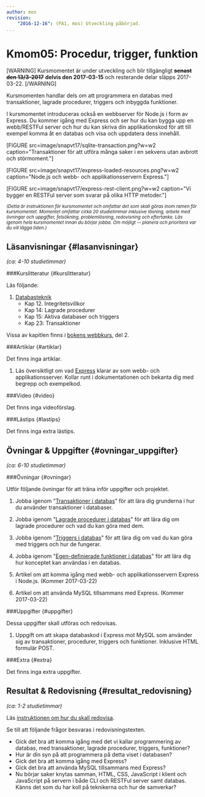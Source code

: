 ```yaml
---
author: mos
revision:
    "2016-12-16": (PA1, mos) Utveckling påbörjad.
...
```

Kmom05: Procedur, trigger, funktion
==================================

[WARNING]
Kursmomentet är under utveckling och blir tillgängligt <strike>**senast den 13/3-2017**</strike> **delvis den 2017-03-15** och resterande delar släpps 2017-03-22.
[/WARNING]

Kursmomenten handlar dels om att programmera en databas med transaktioner, lagrade procedurer, triggers och inbyggda funktioner.

I kursmomentet introduceras också en webbserver för Node.js i form av Express. Du kommer igång med Express och ser hur du kan bygga upp en webb/RESTFul server och hur du kan skriva din applikationskod för att till exempel komma åt en databas och visa och uppdatera dess innehåll.

<!--more-->

[FIGURE src=image/snapvt17/sqlite-transaction.png?w=w2 caption="Transaktioner för att utföra många saker i en sekvens utan avbrott och störmoment."]

[FIGURE src=image/snapvt17/express-loaded-resources.png?w=w2 caption="Node.js och webb- och applikationsservern Express."]

[FIGURE src=image/snapvt17/express-rest-client.png?w=w2 caption="Vi bygger en RESTFul server som svarar på olika HTTP metoder."]

<small>*(Detta är instruktionen för kursmomentet och omfattar det som skall göras inom ramen för kursmomentet. Momentet omfattar cirka 20 studietimmar inklusive läsning, arbete med övningar och uppgifter, felsökning, problemlösning, redovisning och eftertanke. Läs igenom hela kursmomentet innan du börjar jobba. Om möjligt -- planera och prioritera var du vill lägga tiden.)*</small>



Läsanvisningar  {#lasanvisningar}
---------------------------------

*(ca: 4-10 studietimmar)*


###Kurslitteratur  {#kurslitteratur}

Läs följande:

1. [Databasteknik](kunskap/boken-databasteknik)
    * Kap 12. Integritetsvillkor
    * Kap 14: Lagrade procedurer
    * Kap 15: Aktiva databaser och triggers
    * Kap 23: Transaktioner

Vissa av kapitlen finns i [bokens webbkurs](http://www.databasteknik.se/webbkursen/), del 2.



###Artiklar {#artiklar}

Det finns inga artiklar.

1. Läs översiktligt om vad [Express](http://expressjs.com/) klarar av som webb- och applikationsserver. Kollar runt i dokumentationen och bekanta dig med begrepp och exempelkod.



###Video  {#video}

Det finns inga videoförslag.



###Lästips {#lastips}

Det finns inga extra lästips.




Övningar & Uppgifter  {#ovningar_uppgifter}
-------------------------------------------

*(ca: 6-10 studietimmar)*



###Övningar {#ovningar}

Utför följande övningar för att träna inför uppgifter och projektet.

1. Jobba igenom "[Transaktioner i databas](kunskap/transaktioner-i-databas)" för att lära dig grunderna i hur du använder transaktioner i databaser.

1. Jobba igenom "[Lagrade procedurer i databas](kunskap/lagrade-procedurer-i-databas)" för att lära dig om lagrade procedurer och vad du kan göra med dem.

1. Jobba igenom "[Triggers i databas](kunskap/triggers-i-databas)" för att lära dig om vad du kan göra med triggers och hur de fungerar.

1. Jobba igenom "[Egen-definierade funktioner i databas](kunskap/egen-definierade-funktioner-i-databas)" för att lära dig hur konceptet kan användas i en databas.

1. Artikel om att komma igång med webb- och applikationsservern Express i Node.js. (Kommer 2017-03-22)

1. Artikel om att använda MySQL tillsammans med Express. (Kommer 2017-03-22)



###Uppgifter {#uppgifter}

Dessa uppgifter skall utföras och redovisas.

1. Uppgift om att skapa databaskod i Express mot MySQL som använder sig av transaktioner, procedurer, triggers och funktioner. Inklusive HTML formulär POST.



###Extra {#extra}

Det finns inga extra uppgifter.



Resultat & Redovisning  {#resultat_redovisning}
-----------------------------------------------

*(ca: 1-2 studietimmar)*

Läs [instruktionen om hur du skall redovisa](kurser/dbjs/redovisa).

Se till att följande frågor besvaras i redovisningstexten.

* Gick det bra att komma igång med det vi kallar programmering av databas, med transaktioner, lagrade procedurer, triggers, funktioner?
* Hur är din syn på att programmera på detta viset i databasen?
* Gick det bra att komma igång med Express?
* Gick det bra att använda MySQL tillsammans med Express?
* Nu börjar saker knytas samman, HTML, CSS, JavaScript i klient och JavaScript på servern i både CLI och RESTFul server samt databas. Känns det som du har koll på teknikerna och hur de samverkar?

